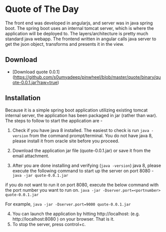 # Quote of The Day

The front end was developed in angularjs, and server was in java spring boot. The spring boot uses an internal tomcat server, which is where the application will be deployed to. The layers/architecture is pretty much standard java webapp. The frontend written in angular calls java server to get the json object, transforms and presents it in the view. 

## Download
* [Download quote 0.0.1] (https://github.com/s0umyadeep/pinwheel/blob/master/quote/binary/quote-0.0.1.jar?raw=true)


## Installation

Because it is a simple spring boot application utilizing existing tomcat internal server, the application has been packaged in jar (rather than war). The steps to follow to start the application are -

1. Check if you have java 8 installed. The easiest to check is run ```java -version``` from the command prompt/terminal. You do not have java 8, please install it from oracle site before you proceed.

2. Download the application jar file (quote-0.0.1.jar) or save it from the email attachment.

3. After you are done installing and verifying (```java -version```) java 8,  please execute the following command to start up the server on port 8080 -
```java -jar quote-0.0.1.jar```

if you do not want to run it on port 8080, execute the below command with the port number you want to run on. 
```java -jar -Dserver.port=<portnumber> quote-0.0.1.jar```
 
For example,
```java -jar -Dserver.port=9000 quote-0.0.1.jar``` 

4. You can launch the application by hitting http://localhost:<port> (e.g. http://localhost:8080 ) on your browser. That is it.
5. To stop the server, press control+c.


 






